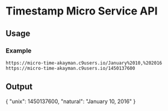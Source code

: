 # Timestamp Micro Service API

## Usage

### Example

`https://micro-time-akayman.c9users.io/January%2010,%202016`
`https://micro-time-akayman.c9users.io/1450137600`

## Output

{ "unix": 1450137600, "natural": "January 10, 2016" }